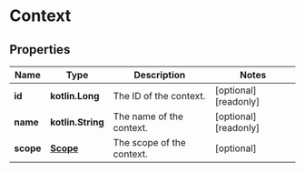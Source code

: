 
# Context

## Properties
Name | Type | Description | Notes
------------ | ------------- | ------------- | -------------
**id** | **kotlin.Long** | The ID of the context. |  [optional] [readonly]
**name** | **kotlin.String** | The name of the context. |  [optional] [readonly]
**scope** | [**Scope**](Scope.md) | The scope of the context. |  [optional]



